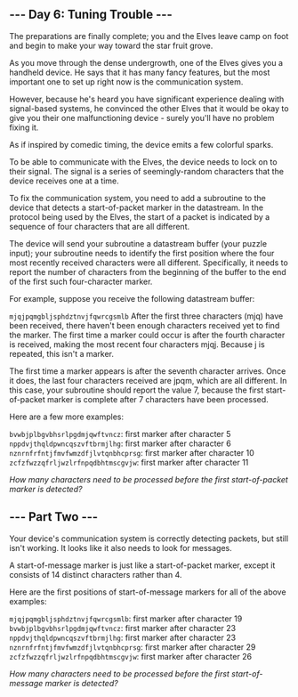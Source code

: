 ## --- Day 6: Tuning Trouble ---

The preparations are finally complete; you and the Elves leave camp on foot and begin to make your way toward the star fruit grove.

As you move through the dense undergrowth, one of the Elves gives you a handheld device. He says that it has many fancy features, but the most important one to set up right now is the communication system.

However, because he's heard you have significant experience dealing with signal-based systems, he convinced the other Elves that it would be okay to give you their one malfunctioning device - surely you'll have no problem fixing it.

As if inspired by comedic timing, the device emits a few colorful sparks.

To be able to communicate with the Elves, the device needs to lock on to their signal. The signal is a series of seemingly-random characters that the device receives one at a time.

To fix the communication system, you need to add a subroutine to the device that detects a start-of-packet marker in the datastream. In the protocol being used by the Elves, the start of a packet is indicated by a sequence of four characters that are all different.

The device will send your subroutine a datastream buffer (your puzzle input); your subroutine needs to identify the first position where the four most recently received characters were all different. Specifically, it needs to report the number of characters from the beginning of the buffer to the end of the first such four-character marker.

For example, suppose you receive the following datastream buffer:

`mjqjpqmgbljsphdztnvjfqwrcgsmlb`
After the first three characters (mjq) have been received, there haven't been enough characters received yet to find the marker. The first time a marker could occur is after the fourth character is received, making the most recent four characters mjqj. Because j is repeated, this isn't a marker.

The first time a marker appears is after the seventh character arrives. Once it does, the last four characters received are jpqm, which are all different. In this case, your subroutine should report the value 7, because the first start-of-packet marker is complete after 7 characters have been processed.

Here are a few more examples:

`bvwbjplbgvbhsrlpgdmjqwftvncz`: first marker after character 5
`nppdvjthqldpwncqszvftbrmjlhg`: first marker after character 6
`nznrnfrfntjfmvfwmzdfjlvtqnbhcprsg`: first marker after character 10
`zcfzfwzzqfrljwzlrfnpqdbhtmscgvjw`: first marker after character 11

_How many characters need to be processed before the first start-of-packet marker is detected?_

## --- Part Two ---

Your device's communication system is correctly detecting packets, but still isn't working. It looks like it also needs to look for messages.

A start-of-message marker is just like a start-of-packet marker, except it consists of 14 distinct characters rather than 4.

Here are the first positions of start-of-message markers for all of the above examples:

`mjqjpqmgbljsphdztnvjfqwrcgsmlb`: first marker after character 19
`bvwbjplbgvbhsrlpgdmjqwftvncz`: first marker after character 23
`nppdvjthqldpwncqszvftbrmjlhg`: first marker after character 23
`nznrnfrfntjfmvfwmzdfjlvtqnbhcprsg`: first marker after character 29
`zcfzfwzzqfrljwzlrfnpqdbhtmscgvjw`: first marker after character 26

_How many characters need to be processed before the first start-of-message marker is detected?_
